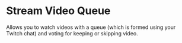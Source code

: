 # Stream Video Queue

Allows you to watch videos with a queue (which is formed using your Twitch chat) and voting for keeping or skipping video.
